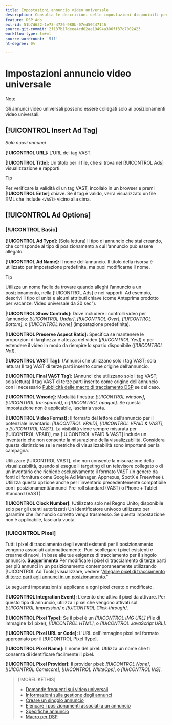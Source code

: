 ```yaml
---
title: Impostazioni annuncio video universale
description: Consulta le descrizioni delle impostazioni disponibili per gli annunci video universali.
feature: DSP Ads
exl-id: 51b7d632-1e73-4726-980b-07ed50447146
source-git-commit: 2f137b17deea4cd02ae19494a306ff37c7002423
workflow-type: tm+mt
source-wordcount: '511'
ht-degree: 0%

---
```


# Impostazioni annuncio video universale

>[!NOTE]
>
>Gli annunci video universali possono essere collegati solo ai posizionamenti video universali.

## [!UICONTROL Insert Ad Tag]

*Solo nuovi annunci*

**[!UICONTROL URL]:** L’URL del tag VAST.

**[!UICONTROL Title]:** Un titolo per il file, che si trova nel [!UICONTROL Ads] visualizzazione e rapporti.

>[!TIP]
>
> Per verificare la validità di un tag VAST, incollalo in un browser e premi **[!UICONTROL Enter]** chiave. Se il tag è valido, verrà visualizzato un file XML che include `<VAST>` vicino alla cima.

## [!UICONTROL Ad Options]

### [!UICONTROL Basic]

**[!UICONTROL Ad Type]:** (Sola lettura) Il tipo di annuncio che stai creando, che corrisponde al tipo di posizionamento a cui l’annuncio può essere allegato.

**[!UICONTROL Ad Name]:** Il nome dell’annuncio. Il titolo della risorsa è utilizzato per impostazione predefinita, ma puoi modificarne il nome.

>[!TIP]
>
> Utilizza un nome facile da trovare quando alleghi l’annuncio a un posizionamento, nella [!UICONTROL Ads] e nei rapporti. Ad esempio, descrivi il tipo di unità e alcuni attributi chiave (come Anteprima prodotto per vacanze: Video universale da 30 sec&quot;).

**[!UICONTROL Show Controls]:** Dove includere i controlli video per l’annuncio: *[!UICONTROL Under]*, *[!UICONTROL Over]*, *[!UICONTROL Bottom]*, o *[!UICONTROL None]* (impostazione predefinita).

**[!UICONTROL Preserve Aspect Ratio]:** Specifica se mantenere le proporzioni di larghezza e altezza del video (*[!UICONTROL Yes]*) o per estendere il video in modo da riempire lo spazio disponibile (*[!UICONTROL No]*).

**[!UICONTROL VAST Tag]:** (Annunci che utilizzano solo i tag VAST; sola lettura) Il tag VAST di terze parti inserito come origine dell’annuncio.

**[!UICONTROL Final VAST Tag]:** (Annunci che utilizzano solo i tag VAST; sola lettura) Il tag VAST di terze parti inserito come origine dell’annuncio con il necessario [Pubblicità delle macro di tracciamento DSP](/help/dsp/campaign-management/macros.md) se del caso.

**[!UICONTROL Wmode]:** Modalità finestra: *[!UICONTROL window]*, *[!UICONTROL transparent]*, o *[!UICONTROL opaque]*. Se questa impostazione non è applicabile, lasciarla vuota.

**[!UICONTROL Video Format]:** Il formato del lettore dell’annuncio per il potenziale inventario: *[!UICONTROL VPAID]*, *[!UICONTROL VPAID & VAST]*, o *[!UICONTROL VAST]*. La visibilità viene sempre misurata per [!UICONTROL VPAID], ma [!UICONTROL VPAID & VAST] include un inventario che non consente la misurazione della visualizzabilità. Considera questa distinzione se le metriche di visualizzabilità sono importanti per la campagna.

Utilizzare [!UICONTROL VAST], che non consente la misurazione della visualizzabilità, quando si esegue il targeting di un televisore collegato o di un inventario che richiede esclusivamente il formato VAST (in genere da fonti di fornitura come Google Ad Manager, Appnexus, SpotX e Freewheel). Utilizza questa opzione anche per l’inventario precedentemente compatibile con i posizionamenti/annunci Pre-roll standard (VAST) o Phone + Tablet Standard (VAST).

**[!UICONTROL Clock Number]**: (Utilizzato solo nel Regno Unito; disponibile solo per gli utenti autorizzati) Un identificatore univoco utilizzato per garantire che l’annuncio corretto venga trasmesso. Se questa impostazione non è applicabile, lasciarla vuota.

### [!UICONTROL Pixel]

Tutti i pixel di tracciamento degli eventi esistenti per il posizionamento vengono associati automaticamente. Puoi scollegare i pixel esistenti e crearne di nuovi, in base alle tue esigenze di tracciamento per il singolo annuncio. **Suggerimento** Per modificare i pixel di tracciamento di terze parti per più annunci in un posizionamento contemporaneamente utilizzando [!UICONTROL Ad Tools] visualizzare, vedere &quot;[Allegare pixel di tracciamento di terze parti agli annunci in un posizionamento](/help/dsp/campaign-management/ads/ad-attach-to-placement.md#attach-pixels-ads).&quot;

Le seguenti impostazioni si applicano a ogni pixel creato o modificato.

**[!UICONTROL Integration Event]:** L’evento che attiva il pixel da attivare. Per questo tipo di annuncio, utilizza i pixel che vengono attivati sul *[!UICONTROL Impression]* o *[!UICONTROL Click-through]*.

**[!UICONTROL Pixel Type]:** Se il pixel è un *[!UICONTROL IMG URL]* (file di immagine 1x1 pixel), *[!UICONTROL HTML]*, o *[!UICONTROL JavaScript URL]*.

**[!UICONTROL Pixel URL or Code]:** L&#39;URL dell&#39;immagine pixel nel formato appropriato per il [!UICONTROL Pixel Type].

**[!UICONTROL Pixel Name]:** Il nome del pixel. Utilizza un nome che ti consenta di identificare facilmente il pixel.

**[!UICONTROL Pixel Provider]:** Il provider pixel: *[!UICONTROL None]*, *[!UICONTROL Comscore]*, *[!UICONTROL WhiteOps]*, o *[!UICONTROL IAS]*.

>[!MORELIKETHIS]
>
>* [Domande frequenti sui video universali](/help/dsp/campaign-management/faq-universal-video.md)
>* [Informazioni sulla gestione degli annunci](ad-about.md)
>* [Creare un singolo annuncio](ad-create.md)
>* [Elencare i posizionamenti associati a un annuncio](/help/dsp/campaign-management/ads/ad-list-placements.md)
>* [Specifiche annuncio](ad-specs.md)
>* [Macro per DSP](/help/dsp/campaign-management/macros.md)
